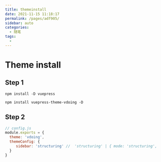 ```yaml
---
title: themeinstall
date: 2021-11-15 11:18:17
permalink: /pages/adf905/
sidebar: auto
categories:
  - 随笔
tags:
  -
---
```

# Theme install

## Step 1

``` shell
npm install -D vuepress

npm install vuepress-theme-vdoing -D

```

## Step 2

``` js
// config.js
module.exports = {
  theme: 'vdoing',
  themeConfig: {
     sidebar: 'structuring' //  'structuring' | { mode: 'structuring', collapsable: Boolean} | 'auto' | 自定义
  }
}
```
